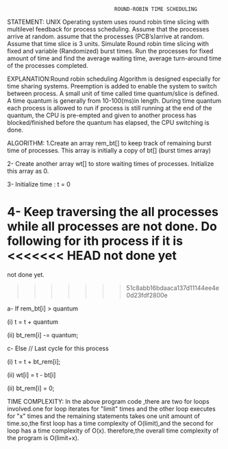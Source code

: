 ﻿                                       ROUND-ROBIN TIME SCHEDULING
STATEMENT: UNIX Operating system uses round robin time slicing with multilevel feedback for process scheduling. Assume that the processes arrive at random. assume that the processes (PCB’s)arrive at random. Assume that time slice is 3 units. Simulate Round robin time slicing with fixed and variable (Randomized) burst times. Run the processes for fixed amount of time and find the average waiting time, average turn-around time of the processes completed.

EXPLANATION:Round robin scheduling Algorithm is designed especially for time sharing systems. Preemption is added to enable the system to switch between process. A small unit of time called time quantum/slice is defined. A time quantum is generally from 10-100(ms)in length. During time quantum each process is allowed to run if process is still running at the end of the quantum, the CPU is pre-empted and given to another process has blocked/finished before the quantum has elapsed, the CPU switching is done.

ALGORITHM:
1.Create an array rem_bt[] to keep track of remaining
burst time of processes. This array is initially a
copy of bt[] (burst times array)

2- Create another array wt[] to store waiting times
of processes. Initialize this array as 0.

3- Initialize time : t = 0

4- Keep traversing the all processes while all processes
are not done. Do following for ith process if it is
<<<<<<< HEAD
not done yet
=======
not done yet.
>>>>>>> 51c8abb16bdaaca137d11144ee4e0d23fdf2800e

a- If rem_bt[i] > quantum

(i) t = t + quantum

(ii) bt_rem[i] -= quantum;

c- Else // Last cycle for this process

(i) t = t + bt_rem[i];

(ii) wt[i] = t - bt[i]

(ii) bt_rem[i] = 0;

TIME COMPLEXITY: In the above program code ,there are two for loops involved.one for loop iterates for "limit" times and the other loop executes for "x" times and the remaining statements takes one unit amount of time.so,the first loop has a time complexity of O(limit),and the second for loop has a time complexity of O(x). therefore,the overall time complexity of the program is O(limit+x).
